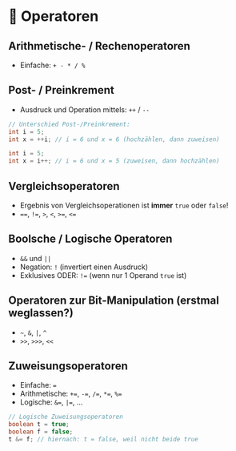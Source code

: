 # :symbols: Operatoren

## Arithmetische- / Rechenoperatoren

-   Einfache: `+ - * / %`

## Post- / Preinkrement

-   Ausdruck und Operation mittels: `++` / `--`

```java
// Unterschied Post-/Preinkrement:
int i = 5;
int x = ++i; // i = 6 und x = 6 (hochzählen, dann zuweisen)

int i = 5;
int x = i++; // i = 6 und x = 5 (zuweisen, dann hochzählen)
```

## Vergleichsoperatoren

-   Ergebnis von Vergleichsoperationen ist **immer** `true` oder `false`!
-   `==`, `!=`, `>`, `<`, `>=`, `<=`

## Boolsche / Logische Operatoren

-   `&&` und `||`
-   Negation: `!` (invertiert einen Ausdruck)
-   Exklusives ODER: `!=` (wenn nur 1 Operand `true` ist)

## Operatoren zur Bit-Manipulation (erstmal weglassen?)

-   `~`, `&`, `|`, `^`
-   `>>`, `>>>`, `<<`

## Zuweisungsoperatoren

-   Einfache: `=`
-   Arithmetische: `+=`, `-=`, `/=`, `*=`, `%=`
-   Logische: `&=`, `|=`, ...

```java
// Logische Zuweisungsoperatoren
boolean t = true;
boolean f = false;
t &= f; // hiernach: t = false, weil nicht beide true
```
